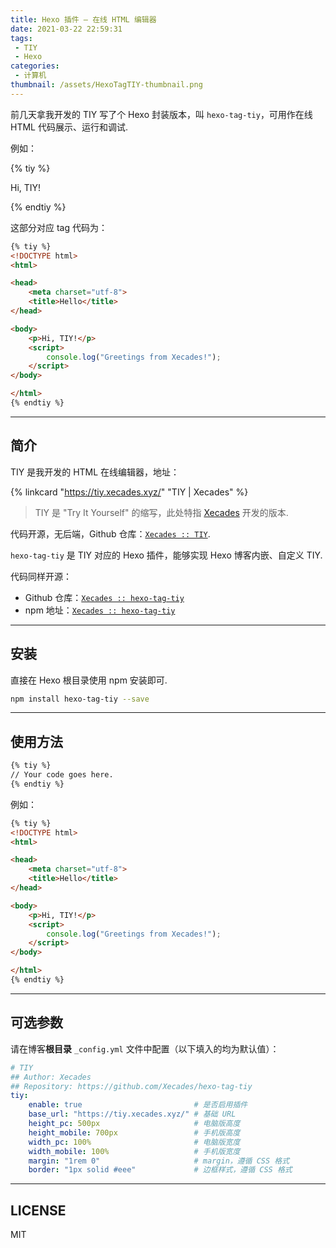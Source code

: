 ```yaml
---
title: Hexo 插件 — 在线 HTML 编辑器
date: 2021-03-22 22:59:31
tags:
 - TIY
 - Hexo
categories:
 - 计算机
thumbnail: /assets/HexoTagTIY-thumbnail.png
---
```


前几天拿我开发的 TIY 写了个 Hexo 封装版本，叫 `hexo-tag-tiy`，可用作在线 HTML 代码展示、运行和调试.

<!-- more -->

例如：

{% tiy %}
<!DOCTYPE html>
<html>

<head>
    <meta charset="utf-8">
    <title>Hello</title>
</head>

<body>
    <p>Hi, TIY!</p>
    <script>
        console.log("Greetings from Xecades!");
    </script>
</body>

</html>
{% endtiy %}

这部分对应 tag 代码为：

```html
{% tiy %}
<!DOCTYPE html>
<html>

<head>
    <meta charset="utf-8">
    <title>Hello</title>
</head>

<body>
    <p>Hi, TIY!</p>
    <script>
        console.log("Greetings from Xecades!");
    </script>
</body>

</html>
{% endtiy %}
```

<!-- placeholder -->

---

## 简介

TIY 是我开发的 HTML 在线编辑器，地址：

{% linkcard "https://tiy.xecades.xyz/" "TIY | Xecades" %}

> TIY 是 "Try It Yourself" 的缩写，此处特指 [Xecades](https://github.com/Xecades/) 开发的版本.

代码开源，无后端，Github 仓库：[`Xecades :: TIY`](https://github.com/Xecades/TIY).

`hexo-tag-tiy` 是 TIY 对应的 Hexo 插件，能够实现 Hexo 博客内嵌、自定义 TIY.

代码同样开源：

 - Github 仓库：[`Xecades :: hexo-tag-tiy`](https://github.com/Xecades/hexo-tag-tiy)
 - npm 地址：[`Xecades :: hexo-tag-tiy`](https://www.npmjs.com/package/hexo-tag-tiy)

---

## 安装

直接在 Hexo 根目录使用 npm 安装即可.

```bash
npm install hexo-tag-tiy --save
```

<!-- placeholder -->

---

## 使用方法

```html
{% tiy %}
// Your code goes here.
{% endtiy %}
```

例如：

```html
{% tiy %}
<!DOCTYPE html>
<html>

<head>
    <meta charset="utf-8">
    <title>Hello</title>
</head>

<body>
    <p>Hi, TIY!</p>
    <script>
        console.log("Greetings from Xecades!");
    </script>
</body>

</html>
{% endtiy %}
```

<!-- placeholder -->

---

## 可选参数

请在博客**根目录** `_config.yml` 文件中配置（以下填入的均为默认值）：

```yaml
# TIY
## Author: Xecades
## Repository: https://github.com/Xecades/hexo-tag-tiy
tiy:
    enable: true                         # 是否启用插件
    base_url: "https://tiy.xecades.xyz/" # 基础 URL
    height_pc: 500px                     # 电脑版高度
    height_mobile: 700px                 # 手机版高度
    width_pc: 100%                       # 电脑版宽度
    width_mobile: 100%                   # 手机版宽度
    margin: "1rem 0"                     # margin，遵循 CSS 格式
    border: "1px solid #eee"             # 边框样式，遵循 CSS 格式
```

<!-- placeholder -->

---

## LICENSE

MIT